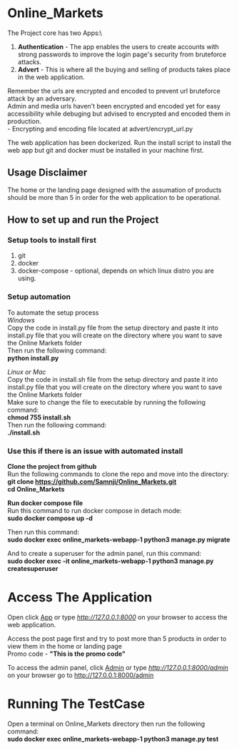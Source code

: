 # Online_Markets

The Project core has two Apps:\
1. **Authentication** - The app enables the users to create accounts with strong passwords to improve the login page's security from bruteforce attacks.
2. **Advert** - This is where all the buying and selling of products takes place in the web application. 

Remember the urls are encrypted and encoded to prevent url bruteforce attack by an adversary.\
Admin and media urls haven't been encrypted and encoded yet for easy accessibility while debuging but advised to encrypted and encoded them in production.\
    - Encrypting and encoding file located at advert/encrypt_url.py

The web application has been dockerized. Run the install script to install the web app but git and docker must be installed in your machine first.

## Usage Disclaimer
The home or the landing page designed with the assumation of products should be more than 5  in order for the web application to be operational.

## How to set up and run  the Project
### Setup tools to install first
1. git
2. docker
3. docker-compose - optional, depends on which linux distro you are using.

### Setup automation
To automate the setup process\
*Windows*\
Copy the code in install.py file from the setup directory and paste it into install.py file that you will create on the directory where you want to save the Online Markets folder\
Then run the following command:\
    **python install.py**

*Linux or Mac*\
Copy the code in install.sh file from the setup directory and paste it into install.py file that you will create on the directory where you want to save the Online Markets folder\
Make sure to change the file to executable by running the following command:\
    **chmod 755 install.sh**\
Then run the following command:\
    **./install.sh**

### Use this if there is an issue with automated install
**Clone the project from github**\
Run the following commands to clone the repo and move into the directory:\
    **git clone https://github.com/Samnji/Online_Markets.git** \
    **cd Online_Markets**

**Run docker compose file**\
Run this command to run docker compose in detach mode:\
    **sudo docker compose up -d** 

Then run this command:\
    **sudo docker exec online_markets-webapp-1 python3 manage.py migrate**

And to create a superuser for the admin panel, run this command:\
    **sudo docker exec -it online_markets-webapp-1 python3 manage.py createsuperuser**


# Access The Application
Open click [App](http://127.0.0.1:8000) or type *http://127.0.0.1:8000* on your browser  to access the web application.

Access the post page first and try to post more than 5 products in order to view them in the home or landing page\
    Promo code - **"This is the promo code"**

To access the admin panel, click [Admin](http://127.0.0.1:8000/admin) or type *http://127.0.0.1:8000/admin* on your browser go to http://127.0.0.1:8000/admin

# Running The TestCase
Open a terminal on Online_Markets directory then run the following command:\
    **sudo docker exec online_markets-webapp-1 python3 manage.py test**